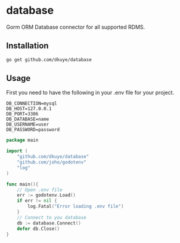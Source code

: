 # database
Gorm ORM Database connector for all supported RDMS.

## Installation
```bash
go get github.com/dkuye/database
```
## Usage
First you need to have the following in your .env file for your project.
```
DB_CONNECTION=mysql
DB_HOST=127.0.0.1
DB_PORT=3306
DB_DATABASE=name
DB_USERNAME=user
DB_PASSWORD=password
```

```go
package main

import (
    "github.com/dkuye/database"
    "github.com/joho/godotenv"
    "log"
)

func main(){
    // Open .env file
	err := godotenv.Load()
	if err != nil {
		log.Fatal("Error loading .env file")
	}
    // Connect to you database
    db := database.Connect()
    defer db.Close()
}
```

